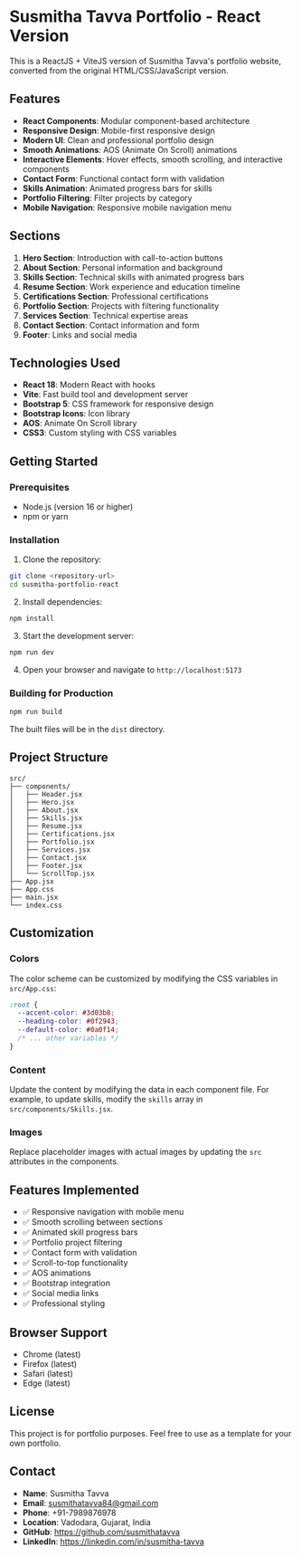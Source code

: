 # Susmitha Tavva Portfolio - React Version

This is a ReactJS + ViteJS version of Susmitha Tavva's portfolio website, converted from the original HTML/CSS/JavaScript version.

## Features

- **React Components**: Modular component-based architecture
- **Responsive Design**: Mobile-first responsive design
- **Modern UI**: Clean and professional portfolio design
- **Smooth Animations**: AOS (Animate On Scroll) animations
- **Interactive Elements**: Hover effects, smooth scrolling, and interactive components
- **Contact Form**: Functional contact form with validation
- **Skills Animation**: Animated progress bars for skills
- **Portfolio Filtering**: Filter projects by category
- **Mobile Navigation**: Responsive mobile navigation menu

## Sections

1. **Hero Section**: Introduction with call-to-action buttons
2. **About Section**: Personal information and background
3. **Skills Section**: Technical skills with animated progress bars
4. **Resume Section**: Work experience and education timeline
5. **Certifications Section**: Professional certifications
6. **Portfolio Section**: Projects with filtering functionality
7. **Services Section**: Technical expertise areas
8. **Contact Section**: Contact information and form
9. **Footer**: Links and social media

## Technologies Used

- **React 18**: Modern React with hooks
- **Vite**: Fast build tool and development server
- **Bootstrap 5**: CSS framework for responsive design
- **Bootstrap Icons**: Icon library
- **AOS**: Animate On Scroll library
- **CSS3**: Custom styling with CSS variables

## Getting Started

### Prerequisites

- Node.js (version 16 or higher)
- npm or yarn

### Installation

1. Clone the repository:
```bash
git clone <repository-url>
cd susmitha-portfolio-react
```

2. Install dependencies:
```bash
npm install
```

3. Start the development server:
```bash
npm run dev
```

4. Open your browser and navigate to `http://localhost:5173`

### Building for Production

```bash
npm run build
```

The built files will be in the `dist` directory.

## Project Structure

```
src/
├── components/
│   ├── Header.jsx
│   ├── Hero.jsx
│   ├── About.jsx
│   ├── Skills.jsx
│   ├── Resume.jsx
│   ├── Certifications.jsx
│   ├── Portfolio.jsx
│   ├── Services.jsx
│   ├── Contact.jsx
│   ├── Footer.jsx
│   └── ScrollTop.jsx
├── App.jsx
├── App.css
├── main.jsx
└── index.css
```

## Customization

### Colors
The color scheme can be customized by modifying the CSS variables in `src/App.css`:

```css
:root {
  --accent-color: #3d03b8;
  --heading-color: #0f2943;
  --default-color: #0a0f14;
  /* ... other variables */
}
```

### Content
Update the content by modifying the data in each component file. For example, to update skills, modify the `skills` array in `src/components/Skills.jsx`.

### Images
Replace placeholder images with actual images by updating the `src` attributes in the components.

## Features Implemented

- ✅ Responsive navigation with mobile menu
- ✅ Smooth scrolling between sections
- ✅ Animated skill progress bars
- ✅ Portfolio project filtering
- ✅ Contact form with validation
- ✅ Scroll-to-top functionality
- ✅ AOS animations
- ✅ Bootstrap integration
- ✅ Social media links
- ✅ Professional styling

## Browser Support

- Chrome (latest)
- Firefox (latest)
- Safari (latest)
- Edge (latest)

## License

This project is for portfolio purposes. Feel free to use as a template for your own portfolio.

## Contact

- **Name**: Susmitha Tavva
- **Email**: susmithatavva84@gmail.com
- **Phone**: +91-7989876978
- **Location**: Vadodara, Gujarat, India
- **GitHub**: https://github.com/susmithatavva
- **LinkedIn**: https://linkedin.com/in/susmitha-tavva
